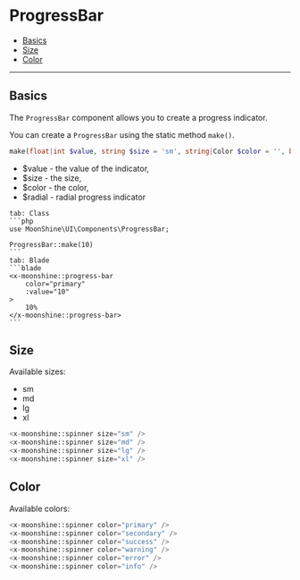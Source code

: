# ProgressBar

- [Basics](#basics)
- [Size](#size)
- [Color](#color)

---

<a name="basics"></a>
## Basics

The `ProgressBar` component allows you to create a progress indicator.

You can create a `ProgressBar` using the static method `make()`.

```php
make(float|int $value, string $size = 'sm', string|Color $color = '', bool $radial = false,)
```

 - $value - the value of the indicator,
 - $size - the size,
 - $color - the color,
 - $radial - radial progress indicator

~~~tabs
tab: Class
```php
use MoonShine\UI\Components\ProgressBar;

ProgressBar::make(10)
```
tab: Blade
```blade
<x-moonshine::progress-bar
    color="primary"
    :value="10"
>
    10%
</x-moonshine::progress-bar>
```
~~~

<a name="size"></a>
## Size

Available sizes:

- sm
- md
- lg
- xl

```php
<x-moonshine::spinner size="sm" />
<x-moonshine::spinner size="md" />
<x-moonshine::spinner size="lg" />
<x-moonshine::spinner size="xl" />
```

<a name="color"></a>
## Color

Available colors:

```php
<x-moonshine::spinner color="primary" />
<x-moonshine::spinner color="secondary" />
<x-moonshine::spinner color="success" />
<x-moonshine::spinner color="warning" />
<x-moonshine::spinner color="error" />
<x-moonshine::spinner color="info" />
```
